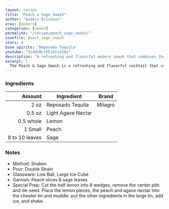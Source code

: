 ```yaml
---
layout: recipe
title: "Peach & Sage Smash"
author: "Anders Erickson"
eras: [modern]
categories: [smash]
permalink: "/recipe/peach_sage_smash/"
iconfile: peach_sage_smash
stars: 0
base_spirits: "Reposado Tequila"
youtube: "3i4QnRLlPFc&t=220s"
description: "A refreshing and flavorful modern smash that combines the sweetness of fresh peaches with the earthy, savory notes of sage."
excerpt: |
  The Peach & Sage Smash is a refreshing and flavorful cocktail that combines the sweetness of peaches with the earthy notes of sage.
---
```


### Ingredients

|         Amount | Ingredient         | Brand   |
| -------------: | ------------------ | ------- |
|           2 oz | Reposado Tequila   | Milagro |
|         0.5 oz | Light Agave Nectar |
|      0.5 whole | Lemon              |
|        1 Small | Peach              |
| 8 to 10 leaves | Sage               |

### Notes

- Method: Shaken
- Pour: Double Strain
- Glassware: Low Ball, Large Ice Cube
- Garnish: Peach slices & sage leaves
- Special Prep: Cut the half lemon into 8 wedges, remove the center pith and de-seed. Place the lemon pieces, the peach and agave nectar into the cheater tin and muddle. put the other ingredients in the large tin, add ice, and shake.
